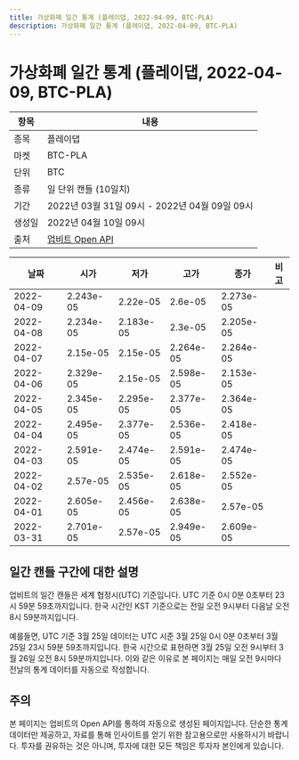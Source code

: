 ```yaml
---
title: 가상화폐 일간 통계 (플레이댑, 2022-04-09, BTC-PLA)
description: 가상화폐 일간 통계 (플레이댑, 2022-04-09, BTC-PLA)
---
```



가상화폐 일간 통계 (플레이댑, 2022-04-09, BTC-PLA)
===

|항목|내용|
|--|--|
|종목|플레이댑|
|마켓|BTC-PLA|
|단위|BTC|
|종류|일 단위 캔들 (10일치)|
|기간|2022년 03월 31일 09시 - 2022년 04월 09일 09시|
|생성일|2022년 04월 10일 09시|
|출처|[업비트 Open API](https://docs.upbit.com)|


|날짜|시가|저가|고가|종가|비고|
|--|--|--|--|--|--|
|2022-04-09|2.243e-05|2.22e-05|2.6e-05|2.273e-05|    |
|2022-04-08|2.234e-05|2.183e-05|2.3e-05|2.205e-05|    |
|2022-04-07|2.15e-05|2.15e-05|2.264e-05|2.264e-05|    |
|2022-04-06|2.329e-05|2.15e-05|2.598e-05|2.153e-05|    |
|2022-04-05|2.345e-05|2.295e-05|2.377e-05|2.364e-05|    |
|2022-04-04|2.495e-05|2.377e-05|2.536e-05|2.418e-05|    |
|2022-04-03|2.591e-05|2.474e-05|2.591e-05|2.474e-05|    |
|2022-04-02|2.57e-05|2.535e-05|2.618e-05|2.552e-05|    |
|2022-04-01|2.605e-05|2.456e-05|2.638e-05|2.57e-05|    |
|2022-03-31|2.701e-05|2.57e-05|2.949e-05|2.609e-05|    |


일간 캔들 구간에 대한 설명
---


업비트의 일간 캔들은 세계 협정시(UTC) 기준입니다. 
UTC 기준 0시 0분 0초부터 23시 59분 59초까지입니다. 
한국 시간인 KST 기준으로는 전일 오전 9시부터 다음날 오전 8시 59분까지입니다. 


예를들면, UTC 기준 3월 25일 데이터는 UTC 시준 3월 25일 0시 0분 0초부터 3월 25일 23시 59분 59초까지입니다. 
한국 시간으로 표현하면 3월 25일 오전 9시부터 3월 26일 오전 8시 59분까지입니다. 
이와 같은 이유로 본 페이지는 매일 오전 9시마다 전날의 통계 데이터를 자동으로 작성합니다. 


주의
---


본 페이지는 업비트의 Open API를 통하여 자동으로 생성된 페이지입니다. 
단순한 통계 데이터만 제공하고, 자료를 통해 인사이트를 얻기 위한 참고용으로만 사용하시기 바랍니다. 
투자를 권유하는 것은 아니며, 투자에 대한 모든 책임은 투자자 본인에게 있습니다. 
